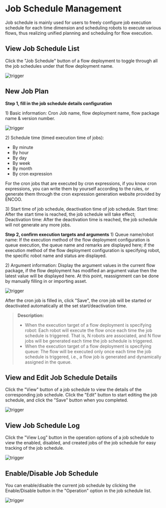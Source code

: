 # Job Schedule Management

Job schedule is mainly used for users to freely configure job execution schedule for each time dimension and scheduling robots to execute various flows, thus realizing unified planning and scheduling for flow execution.

## View Job Schedule List

Click the "Job Schedule" button of a flow deployment to toggle through all the job schedules under that flow deployment name.

![trigger](https://docimages.blob.core.chinacloudapi.cn/images/EnglishDocumentImage/viewjobschedulelist20210506.png)

## New Job Plan

**Step 1, fill in the job schedule details configuration**

1\) Basic information: Cron Job name, flow deployment name, flow package name \& version number.

![trigger](https://docimages.blob.core.chinacloudapi.cn/images/EnglishDocumentImage/newjob20210506.png)

2\) Schedule time (timed execution time of jobs):
- By minute
- By hour
- By day
- By week
- By month
- By cron expression

<!--![trigger](https://docimages.blob.core.chinacloudapi.cn/images/Console/process/V3workflow12.png)-->

For the cron jobs that are executed by cron expressions, if you know cron expressions, you can write them by yourself according to the rules, or generate them through the cron expression generation website provided by ENCOO.

3\) Start time of job schedule, deactivation time of job schedule. Start time: After the start time is reached, the job schedule will take effect; Deactivation time: After the deactivation time is reached, the job schedule will not generate any more jobs.

**Step 2, confirm execution targets and arguments** 1) Queue name/robot name: If the execution method of the flow deployment configuration is queue execution, the queue name and remarks are displayed here; if the execution method of the flow deployment configuration is specifying robot, the specific robot name and status are displayed.

2\) Argument information: Display the argument values in the current flow package, if the flow deployment has modified an argument value then the latest value will be displayed here. At this point, reassignment can be done by manually filling in or importing asset.

![trigger](https://docimages.blob.core.chinacloudapi.cn/images/EnglishDocumentImage/target20210507.png)

After the cron job is filled in, click "Save", the cron job will be started or deactivated automatically at the set start/deactivation time.

> **Description:**
> 
> - When the execution target of a flow deployment is specifying robot: Each robot will execute the flow once each time the job schedule is triggered. That is, N robots are associated, and N flow jobs will be generated each time the job schedule is triggered.
> - When the execution target of a flow deployment is specifying queue: The flow will be executed only once each time the job schedule is triggered, i.e., a flow job is generated and dynamically assigned in the queue.

## View and Edit Job Schedule Details

Click the "View" button of a job schedule to view the details of the corresponding job schedule. Click the "Edit" button to start editing the job schedule, and click the "Save" button when you completed.

![trigger](https://docimages.blob.core.chinacloudapi.cn/images/EnglishDocumentImage/viewandeditjob20210507.png)

## View Job Schedule Log

Click the "View Log" button in the operation options of a job schedule to view the enabled, disabled, and created jobs of the job schedule for easy tracking of the job schedule.

![trigger](https://docimages.blob.core.chinacloudapi.cn/images/EnglishDocumentImage/viewjobschedulelog20210507.png)

## Enable/Disable Job Schedule

You can enable/disable the current job schedule by clicking the Enable/Disable button in the "Operation" option in the job schedule list.

![trigger](https://docimages.blob.core.chinacloudapi.cn/images/EnglishDocumentImage/enablejobschedule20210507.png)
